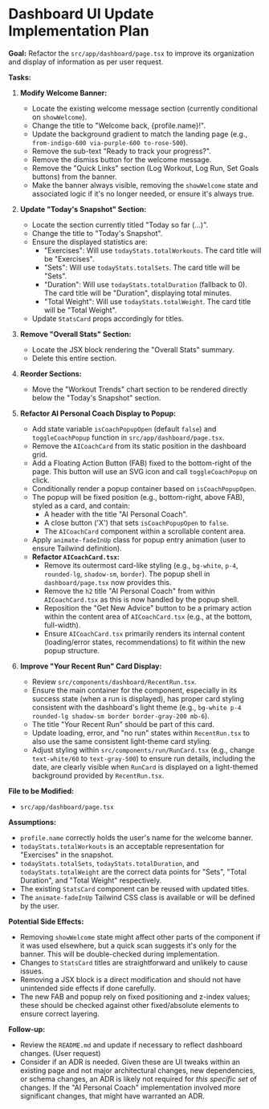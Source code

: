 # Dashboard UI Update Implementation Plan

**Goal:** Refactor the `src/app/dashboard/page.tsx` to improve its organization and display of information as per user request.

**Tasks:**

1.  **Modify Welcome Banner:**

    - Locate the existing welcome message section (currently conditional on `showWelcome`).
    - Change the title to "Welcome back, {profile.name}!".
    - Update the background gradient to match the landing page (e.g., `from-indigo-600 via-purple-600 to-rose-500`).
    - Remove the sub-text "Ready to track your progress?".
    - Remove the dismiss button for the welcome message.
    - Remove the "Quick Links" section (Log Workout, Log Run, Set Goals buttons) from the banner.
    - Make the banner always visible, removing the `showWelcome` state and associated logic if it's no longer needed, or ensure it's always true.

2.  **Update "Today's Snapshot" Section:**

    - Locate the section currently titled "Today so far (...)".
    - Change the title to "Today's Snapshot".
    - Ensure the displayed statistics are:
      - "Exercises": Will use `todayStats.totalWorkouts`. The card title will be "Exercises".
      - "Sets": Will use `todayStats.totalSets`. The card title will be "Sets".
      - "Duration": Will use `todayStats.totalDuration` (fallback to 0). The card title will be "Duration", displaying total minutes.
      - "Total Weight": Will use `todayStats.totalWeight`. The card title will be "Total Weight".
    - Update `StatsCard` props accordingly for titles.

3.  **Remove "Overall Stats" Section:**

    - Locate the JSX block rendering the "Overall Stats" summary.
    - Delete this entire section.

4.  **Reorder Sections:**

    - Move the "Workout Trends" chart section to be rendered directly below the "Today's Snapshot" section.

5.  **Refactor AI Personal Coach Display to Popup:**

    - Add state variable `isCoachPopupOpen` (default `false`) and `toggleCoachPopup` function in `src/app/dashboard/page.tsx`.
    - Remove the `AICoachCard` from its static position in the dashboard grid.
    - Add a Floating Action Button (FAB) fixed to the bottom-right of the page. This button will use an SVG icon and call `toggleCoachPopup` on click.
    - Conditionally render a popup container based on `isCoachPopupOpen`.
    - The popup will be fixed position (e.g., bottom-right, above FAB), styled as a card, and contain:
      - A header with the title "AI Personal Coach".
      - A close button ('X') that sets `isCoachPopupOpen` to `false`.
      - The `AICoachCard` component within a scrollable content area.
    - Apply `animate-fadeInUp` class for popup entry animation (user to ensure Tailwind definition).
    - **Refactor `AICoachCard.tsx`:**
      - Remove its outermost card-like styling (e.g., `bg-white`, `p-4`, `rounded-lg`, `shadow-sm`, `border`). The popup shell in `dashboard/page.tsx` now provides this.
      - Remove the `h2` title "AI Personal Coach" from within `AICoachCard.tsx` as this is now handled by the popup shell.
      - Reposition the "Get New Advice" button to be a primary action within the content area of `AICoachCard.tsx` (e.g., at the bottom, full-width).
      - Ensure `AICoachCard.tsx` primarily renders its internal content (loading/error states, recommendations) to fit within the new popup structure.

6.  **Improve "Your Recent Run" Card Display:**
    - Review `src/components/dashboard/RecentRun.tsx`.
    - Ensure the main container for the component, especially in its success state (when a run is displayed), has proper card styling consistent with the dashboard's light theme (e.g., `bg-white p-4 rounded-lg shadow-sm border border-gray-200 mb-6`).
    - The title "Your Recent Run" should be part of this card.
    - Update loading, error, and "no run" states within `RecentRun.tsx` to also use the same consistent light-theme card styling.
    - Adjust styling within `src/components/run/RunCard.tsx` (e.g., change `text-white/60` to `text-gray-500`) to ensure run details, including the date, are clearly visible when `RunCard` is displayed on a light-themed background provided by `RecentRun.tsx`.

**File to be Modified:**

- `src/app/dashboard/page.tsx`

**Assumptions:**

- `profile.name` correctly holds the user's name for the welcome banner.
- `todayStats.totalWorkouts` is an acceptable representation for "Exercises" in the snapshot.
- `todayStats.totalSets`, `todayStats.totalDuration`, and `todayStats.totalWeight` are the correct data points for "Sets", "Total Duration", and "Total Weight" respectively.
- The existing `StatsCard` component can be reused with updated titles.
- The `animate-fadeInUp` Tailwind CSS class is available or will be defined by the user.

**Potential Side Effects:**

- Removing `showWelcome` state might affect other parts of the component if it was used elsewhere, but a quick scan suggests it's only for the banner. This will be double-checked during implementation.
- Changes to `StatsCard` titles are straightforward and unlikely to cause issues.
- Removing a JSX block is a direct modification and should not have unintended side effects if done carefully.
- The new FAB and popup rely on fixed positioning and z-index values; these should be checked against other fixed/absolute elements to ensure correct layering.

**Follow-up:**

- Review the `README.md` and update if necessary to reflect dashboard changes. (User request)
- Consider if an ADR is needed. Given these are UI tweaks within an existing page and not major architectural changes, new dependencies, or schema changes, an ADR is likely not required for _this specific set_ of changes. If the "AI Personal Coach" implementation involved more significant changes, that might have warranted an ADR.
